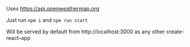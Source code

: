 Uses https://api.openweathermap.org 

Just run `npm i` and `npm run start`

Will be served by default from http://localhost:3000 as any other create-react-app